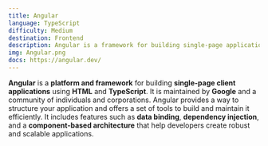 ```yaml
---
title: Angular
language: TypeScript
difficulty: Medium
destination: Frontend
description: Angular is a framework for building single-page applications using HTML and TypeScript.
img: Angular.png
docs: https://angular.dev/
---
```


**Angular** is a **platform and framework** for building **single-page client applications** using **HTML** and **TypeScript**. It is maintained by **Google** and a community of individuals and corporations. Angular provides a way to structure your application and offers a set of tools to build and maintain it efficiently. It includes features such as **data binding**, **dependency injection**, and a **component-based architecture** that help developers create robust and scalable applications.
